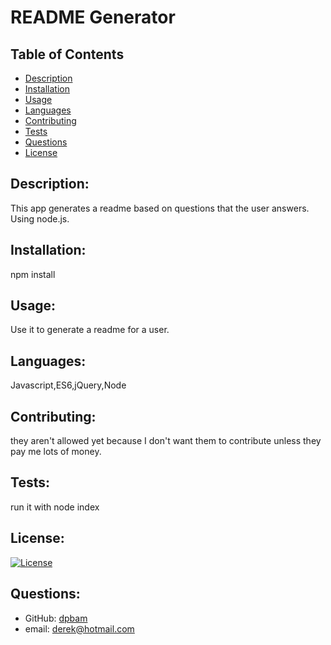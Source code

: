 # README Generator

## Table of Contents
- [Description](#description)
- [Installation](#installation)
- [Usage](#usage)
- [Languages](#languages)
- [Contributing](#contributing)
- [Tests](#tests)
- [Questions](#questions)
- [License](#license)

## Description:
 This app generates a readme based on questions that the user answers. Using node.js.
## Installation:
 npm install
## Usage:
 Use it to generate a readme for a user.
## Languages:
 Javascript,ES6,jQuery,Node
## Contributing:
 they aren't allowed yet because I don't want them to contribute unless they pay me lots of money.
## Tests:
 run it with node index
## License:
[![License](https://img.shields.io/badge/License-Apache%202.0-blue.svg)](https://opensource.org/licenses/Apache%202.0)
## Questions:
* GitHub: 
[dpbam](https://github.com/dpbam)
* email: 
derek@hotmail.com
